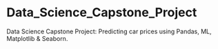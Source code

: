 # Data_Science_Capstone_Project
Data Science Capstone Project: Predicting car prices using Pandas, ML, Matplotlib & Seaborn.
